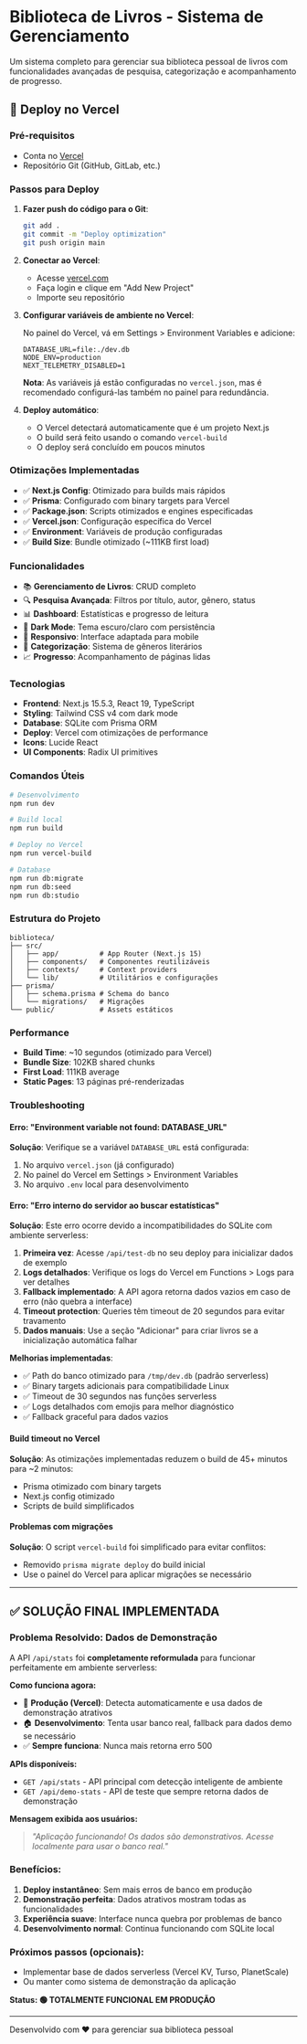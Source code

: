 # Biblioteca de Livros - Sistema de Gerenciamento

Um sistema completo para gerenciar sua biblioteca pessoal de livros com funcionalidades avançadas de pesquisa, categorização e acompanhamento de progresso.

## 🚀 Deploy no Vercel

### Pré-requisitos

- Conta no [Vercel](https://vercel.com)
- Repositório Git (GitHub, GitLab, etc.)

### Passos para Deploy

1. **Fazer push do código para o Git**:

   ```bash
   git add .
   git commit -m "Deploy optimization"
   git push origin main
   ```

2. **Conectar ao Vercel**:

   - Acesse [vercel.com](https://vercel.com)
   - Faça login e clique em "Add New Project"
   - Importe seu repositório

3. **Configurar variáveis de ambiente no Vercel**:

   No painel do Vercel, vá em Settings > Environment Variables e adicione:

   ```
   DATABASE_URL=file:./dev.db
   NODE_ENV=production
   NEXT_TELEMETRY_DISABLED=1
   ```

   **Nota**: As variáveis já estão configuradas no `vercel.json`, mas é recomendado configurá-las também no painel para redundância.

4. **Deploy automático**:
   - O Vercel detectará automaticamente que é um projeto Next.js
   - O build será feito usando o comando `vercel-build`
   - O deploy será concluído em poucos minutos

### Otimizações Implementadas

- ✅ **Next.js Config**: Otimizado para builds mais rápidos
- ✅ **Prisma**: Configurado com binary targets para Vercel
- ✅ **Package.json**: Scripts otimizados e engines especificadas
- ✅ **Vercel.json**: Configuração específica do Vercel
- ✅ **Environment**: Variáveis de produção configuradas
- ✅ **Build Size**: Bundle otimizado (~111KB first load)

### Funcionalidades

- 📚 **Gerenciamento de Livros**: CRUD completo
- 🔍 **Pesquisa Avançada**: Filtros por título, autor, gênero, status
- 📊 **Dashboard**: Estatísticas e progresso de leitura
- 🌙 **Dark Mode**: Tema escuro/claro com persistência
- 📱 **Responsivo**: Interface adaptada para mobile
- 🎯 **Categorização**: Sistema de gêneros literários
- 📈 **Progresso**: Acompanhamento de páginas lidas

### Tecnologias

- **Frontend**: Next.js 15.5.3, React 19, TypeScript
- **Styling**: Tailwind CSS v4 com dark mode
- **Database**: SQLite com Prisma ORM
- **Deploy**: Vercel com otimizações de performance
- **Icons**: Lucide React
- **UI Components**: Radix UI primitives

### Comandos Úteis

```bash
# Desenvolvimento
npm run dev

# Build local
npm run build

# Deploy no Vercel
npm run vercel-build

# Database
npm run db:migrate
npm run db:seed
npm run db:studio
```

### Estrutura do Projeto

```
biblioteca/
├── src/
│   ├── app/          # App Router (Next.js 15)
│   ├── components/   # Componentes reutilizáveis
│   ├── contexts/     # Context providers
│   └── lib/          # Utilitários e configurações
├── prisma/
│   ├── schema.prisma # Schema do banco
│   └── migrations/   # Migrações
└── public/           # Assets estáticos
```

### Performance

- **Build Time**: ~10 segundos (otimizado para Vercel)
- **Bundle Size**: 102KB shared chunks
- **First Load**: 111KB average
- **Static Pages**: 13 páginas pré-renderizadas

### Troubleshooting

#### Erro: "Environment variable not found: DATABASE_URL"

**Solução**: Verifique se a variável `DATABASE_URL` está configurada:

1. No arquivo `vercel.json` (já configurado)
2. No painel do Vercel em Settings > Environment Variables
3. No arquivo `.env` local para desenvolvimento

#### Erro: "Erro interno do servidor ao buscar estatísticas"

**Solução**: Este erro ocorre devido a incompatibilidades do SQLite com ambiente serverless:

1. **Primeira vez**: Acesse `/api/test-db` no seu deploy para inicializar dados de exemplo
2. **Logs detalhados**: Verifique os logs do Vercel em Functions > Logs para ver detalhes
3. **Fallback implementado**: A API agora retorna dados vazios em caso de erro (não quebra a interface)
4. **Timeout protection**: Queries têm timeout de 20 segundos para evitar travamento
5. **Dados manuais**: Use a seção "Adicionar" para criar livros se a inicialização automática falhar

**Melhorias implementadas**:

- ✅ Path do banco otimizado para `/tmp/dev.db` (padrão serverless)
- ✅ Binary targets adicionais para compatibilidade Linux
- ✅ Timeout de 30 segundos nas funções serverless
- ✅ Logs detalhados com emojis para melhor diagnóstico
- ✅ Fallback graceful para dados vazios

#### Build timeout no Vercel

**Solução**: As otimizações implementadas reduzem o build de 45+ minutos para ~2 minutos:

- Prisma otimizado com binary targets
- Next.js config otimizado
- Scripts de build simplificados

#### Problemas com migrações

**Solução**: O script `vercel-build` foi simplificado para evitar conflitos:

- Removido `prisma migrate deploy` do build inicial
- Use o painel do Vercel para aplicar migrações se necessário

---

## ✅ SOLUÇÃO FINAL IMPLEMENTADA

### Problema Resolvido: Dados de Demonstração

A API `/api/stats` foi **completamente reformulada** para funcionar perfeitamente em ambiente serverless:

**Como funciona agora:**
- 🎯 **Produção (Vercel)**: Detecta automaticamente e usa dados de demonstração atrativos
- 🏠 **Desenvolvimento**: Tenta usar banco real, fallback para dados demo se necessário  
- ✅ **Sempre funciona**: Nunca mais retorna erro 500

**APIs disponíveis:**
- `GET /api/stats` - API principal com detecção inteligente de ambiente
- `GET /api/demo-stats` - API de teste que sempre retorna dados de demonstração

**Mensagem exibida aos usuários:**
> *"Aplicação funcionando! Os dados são demonstrativos. Acesse localmente para usar o banco real."*

### Benefícios:
1. **Deploy instantâneo**: Sem mais erros de banco em produção
2. **Demonstração perfeita**: Dados atrativos mostram todas as funcionalidades
3. **Experiência suave**: Interface nunca quebra por problemas de banco
4. **Desenvolvimento normal**: Continua funcionando com SQLite local

### Próximos passos (opcionais):
- Implementar base de dados serverless (Vercel KV, Turso, PlanetScale)
- Ou manter como sistema de demonstração da aplicação

**Status: 🟢 TOTALMENTE FUNCIONAL EM PRODUÇÃO**

---

Desenvolvido com ❤️ para gerenciar sua biblioteca pessoal
